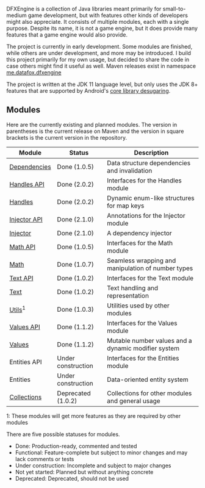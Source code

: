 DFXEngine is a collection of Java libraries meant primarily for small-to-medium game 
development, but with features other kinds of developers might also appreciate. It
consists of multiple modules, each with a single purpose. Despite its name, it is not
a game engine, but it does provide many features that a game engine would also provide.

The project is currently in early development. Some modules are finished, while others
are under development, and more may be introduced. I build this project primarily for 
my own usage, but decided to share the code in case others might find it useful as well.
Maven releases exist in namespace 
[me.datafox.dfxengine](https://central.sonatype.com/namespace/me.datafox.dfxengine)

The project is written at the JDK 11 language level, but only uses the JDK 8+ features
that are supported by Android's 
[core library desugaring](https://developer.android.com/studio/write/java8-support).

## Modules

Here are the currently existing and planned modules. The version in parentheses is the current release on Maven and the
version in square brackets is the current version in the repository.

| Module                       | Status             | Description                                         |
|------------------------------|--------------------|-----------------------------------------------------|
| [Dependencies](dependencies) | Done (1.0.5)       | Data structure dependencies and invalidation        |
| [Handles API](handles-api)   | Done (2.0.2)       | Interfaces for the Handles module                   |
| [Handles](handles)           | Done (2.0.2)       | Dynamic enum-like structures for map keys           |
| [Injector API](injector-api) | Done (2.1.0)       | Annotations for the Injector module                 |
| [Injector](injector)         | Done (2.1.0)       | A dependency injector                               |
| [Math API](math-api)         | Done (1.0.5)       | Interfaces for the Math module                      |
| [Math](math)                 | Done (1.0.7)       | Seamless wrapping and manipulation of number types  |
| [Text API](text-api)         | Done (1.0.2)       | Interfaces for the Text module                      |
| [Text](text)                 | Done (1.0.2)       | Text handling and representation                    |
| [Utils](utils)<sup>1</sup>   | Done (1.0.3)       | Utilities used by other modules                     |
| [Values API](values-api)     | Done (1.1.2)       | Interfaces for the Values module                    |
| [Values](values)             | Done (1.1.2)       | Mutable number values and a dynamic modifier system |
| Entities API                 | Under construction | Interfaces for the Entities module                  |
| Entities                     | Under construction | Data-oriented entity system                         |
| [Collections](collections)   | Deprecated (1.0.2) | Collections for other modules and general usage     |

1: These modules will get more features as they are required by other modules

There are five possible statuses for modules.

 - Done: Production-ready, commented and tested
 - Functional: Feature-complete but subject to minor changes and may lack comments or tests
 - Under construction: Incomplete and subject to major changes
 - Not yet started: Planned but without anything concrete
 - Deprecated: Deprecated, should not be used
